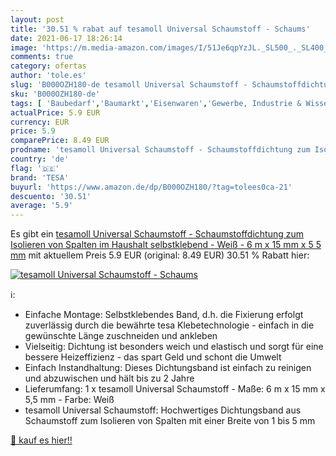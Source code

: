 ```yaml
---
layout: post
title: '30.51 % rabat auf tesamoll Universal Schaumstoff - Schaums'
date: 2021-06-17 18:26:14
image: 'https://m.media-amazon.com/images/I/51Je6qpYzJL._SL500_._SL400_.jpg'
comments: true
category: ofertas
author: 'tole.es'
slug: 'B000OZH180-de tesamoll Universal Schaumstoff - Schaumstoffdichtung zum...'
sku: 'B000OZH180-de'
tags: [ 'Baubedarf','Baumarkt','Eisenwaren','Gewerbe, Industrie & Wissenschaft','Heizen & Kühlen','Türbeschläge & -schlösser','Türschwellen','Witterungsschutz','tesa', ]
actualPrice: 5.9 EUR
currency: EUR
price: 5.9
comparePrice: 8.49 EUR
prodname: 'tesamoll Universal Schaumstoff - Schaumstoffdichtung zum Isolieren von Spalten im Haushalt  selbstklebend - Weiß - 6 m x 15 mm x 5 5 mm'
country: 'de'
flag: '🇩🇪'
brand: 'TESA'
buyurl: 'https://www.amazon.de/dp/B000OZH180/?tag=tolees0ca-21'
descuento: '30.51'
average: '5.9'
---
```


Es gibt ein [tesamoll Universal Schaumstoff - Schaumstoffdichtung zum Isolieren von Spalten im Haushalt  selbstklebend - Weiß - 6 m x 15 mm x 5 5 mm](https://www.amazon.de/dp/B000OZH180/?tag=tolees0ca-21) mit aktuellem Preis 5.9 EUR (original: 8.49 EUR) 30.51 % Rabatt hier:

[![tesamoll Universal Schaumstoff - Schaums](https://m.media-amazon.com/images/I/51Je6qpYzJL._SL500_._SL400_.jpg)](https://www.amazon.de/dp/B000OZH180/?tag=tolees0ca-21)

ℹ️:

- Einfache Montage: Selbstklebendes Band, d.h. die Fixierung erfolgt zuverlässig durch die bewährte tesa Klebetechnologie - einfach in die gewünschte Länge zuschneiden und ankleben
- Vielseitig: Dichtung ist besonders weich und elastisch und sorgt für eine bessere Heizeffizienz - das spart Geld und schont die Umwelt
- Einfach Instandhaltung: Dieses Dichtungsband ist einfach zu reinigen und abzuwischen und hält bis zu 2 Jahre
- Lieferumfang: 1 x tesamoll Universal Schaumstoff - Maße: 6 m x 15 mm x 5,5 mm - Farbe: Weiß
- tesamoll Universal Schaumstoff: Hochwertiges Dichtungsband aus Schaumstoff zum Isolieren von Spalten mit einer Breite von 1 bis 5 mm

[🛒 kauf es hier!!](https://www.amazon.de/dp/B000OZH180/?tag=tolees0ca-21)

